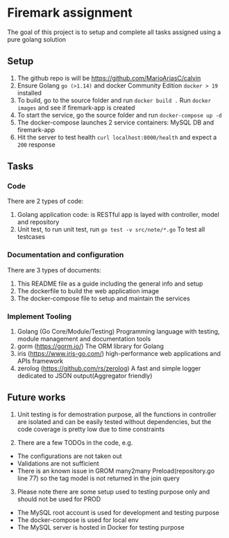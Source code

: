 # Firemark assignment

The goal of this project is to setup and complete all tasks assigned using a pure golang solution

## Setup

1. The github repo is will be https://github.com/MarioAriasC/calvin
2. Ensure Golang `go (>1.14)` and docker Community Edition `docker > 19` installed
3. To build, go to the source folder and run `docker build .` Run `docker images` and see if firemark-app is created
4. To start the service, go the source folder and run `docker-compose up -d`
5. The docker-compose launches 2 service containers: MySQL DB and firemark-app
6. Hit the server to test health `curl localhost:8000/health` and expect a `200` response 

## Tasks

### Code

There are 2 types of code:

1. Golang application code: is RESTful app is layed with controller, model and repository
2. Unit test, to run unit test, run `go test -v src/note/*.go` To test all testcases

### Documentation and configuration

There are 3 types of documents:

1. This README file as a guide including the general info and setup
2. The dockerfile to build the web application image
3. The docker-compose file to setup and maintain the services

### Implement Tooling

1. Golang (Go Core/Module/Testing) Programming language with testing, module management and documentation tools
2. gorm (https://gorm.io/)  The ORM library for Golang
3. iris (https://www.iris-go.com/) high-performance web applications and APIs framework
4. zerolog (https://github.com/rs/zerolog)  A fast and simple logger dedicated to JSON output(Aggregator friendly)

## Future works
1. Unit testing is for demostration purpose, all the functions in controller are isolated and can be easily tested without dependencies, but the code coverage is pretty low due to time constraints 

2. There are a few TODOs in the code, e.g.
- The configurations are not taken out
- Validations are not sufficient 
- There is an known issue in GROM many2many Preload(repository.go line 77) so the tag model is not returned in the join query

3. Please note there are some setup used to testing purpose only and should not be used for PROD
- The MySQL root account is used for development and testing purpose
- The docker-compose is used for local env
- The MySQL server is hosted in Docker for testing purpose